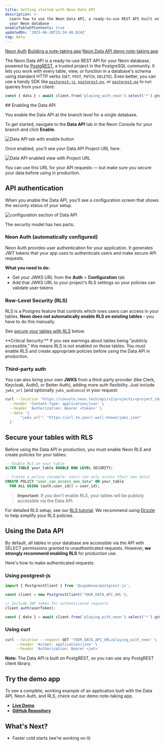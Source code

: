 ```yaml
---
title: Getting started with Neon Data API
description: >-
  Learn how to use the Neon Data API, a ready-to-use REST API built on top of
  your Neon database
enableTableOfContents: true
updatedOn: '2025-06-20T15:34:40.024Z'
tag: beta
---
```


<FeatureBetaProps feature_name="Neon Data API" />

<InfoBlock>
  <DocsList title="Related docs" theme="docs">
    <a href="/docs/guides/neon-auth">Neon Auth</a>
    <a href="/docs/data-api/demo">Building a note-taking app</a>
  </DocsList>
  <DocsList title="Demo app" theme="repo">
    <a href="https://github.com/neondatabase-labs/neon-data-api-neon-auth">Neon Data API demo note-taking app</a>
  </DocsList>
</InfoBlock>

The Neon Data API is a ready-to-use REST API for your Neon database, powered by [PostgREST](https://docs.postgrest.org/en/v13/), a trusted project in the PostgreSQL community. It lets you work with every table, view, or function in a database's schema using standard HTTP verbs (`GET`, `POST`, `PATCH`, `DELETE`). Even better, you can use a handy SDK like [`postgrest-js`](https://github.com/supabase/postgrest-js), [`postgrest-py`](https://github.com/supabase-community/postgrest-py), or [`postgrest-go`](https://github.com/supabase-community/postgrest-go) to run queries from your client:

```javascript shouldWrap
const { data } = await client.from('playing_with_neon').select('*').gte('value', 0.5);
```

<Steps>
## Enabling the Data API

You enable the Data API at the branch level for a single database.

To get started, navigate to the **Data API** tab in the Neon Console for your branch and click **Enable**.

![Data API tab with enable button](/docs/data-api/data-api-tab.png)

Once enabled, you'll see your Data API Project URL here.

![Data API enabled view with Project URL](/docs/data-api/data-api-enabled.png)

You can use this URL for your API requests  — but make sure you secure your data before using in production.

## API authentication

When you enable the Data API, you'll see a configuration screen that shows the security status of your setup.

![configuration section of Data API](/docs/data-api/data_api_config.png)

The security model has two parts:

### Neon Auth (automatically configured)
Neon Auth provides user authentication for your application. It generates JWT tokens that your app uses to authenticate users and make secure API requests. 

**What you need to do:**
- Get your JWKS URL from the **Auth** > **Configuration** tab
- Add that JWKS URL to your project's RLS settings so your policies can validate user tokens

### Row-Level Security (RLS)

RLS is a Postgres feature that controls which rows users can access in your tables. **Neon does not automatically enable RLS on existing tables** - you have to do this manually.

See [secure your tables with RLS](#secure-your-tables-with-rls) below.

<Admonition type="warning">
**Critical Security:** If you see warnings about tables being "publicly accessible," this means RLS is not enabled on those tables. You must enable RLS and create appropriate policies before using the Data API in production.
</Admonition>

### Third-party auth

You can also bring your own **JWKS** from a third-party provider (like Clerk, Keycloak, Auth0, or Better Auth), adding more auth flexibility. Just include `jwks_url` (and optionally `jwks_audience`) in your request:

```bash shouldWrap
curl --location 'https://console.neon.tech/api/v2/projects/<project_id>/branches/<branch_id>/data-api' \
  --header 'Content-Type: application/json' \
  --header 'Authorization: Bearer <token>' \
  --data '{
       "jwks_url": "https://url.to.your/.well-known/jwks.json"
  }'
```

## Secure your tables with RLS

Before using the Data API in production, you must enable Neon RLS and create policies for your tables:

```sql
-- Enable RLS on your table
ALTER TABLE your_table ENABLE ROW LEVEL SECURITY;

-- Create a policy (example: users can only access their own data)
CREATE POLICY "user_can_access_own_data" ON your_table
  FOR ALL USING (auth.user_id() = user_id);
```

> **Important:** If you don't enable RLS, your tables will be publicly accessible via the Data API.

For detailed RLS setup, see our [RLS tutorial](/docs/guides/neon-rls-tutorial). We recommend using [Drizzle](/docs/guides/neon-rls-drizzle) to help simplify your RLS policies.

## Using the Data API

By default, all tables in your database are accessible via the API with SELECT permissions granted to unauthenticated requests. However, **we strongly recommend enabling RLS** for production use.

Here's how to make authenticated requests:

### Using postgrest-js
```javascript
import { PostgrestClient } from '@supabase/postgrest-js';

const client = new PostgrestClient('YOUR_DATA_API_URL');

// Include JWT token for authenticated requests
client.auth(userToken);

const { data } = await client.from('playing_with_neon').select('*').gte('value', 0.5);
```

### Using curl
```bash
curl --location --request GET 'YOUR_DATA_API_URL/playing_with_neon' \
     --header 'Accept: application/json' \
     --header 'Authorization: Bearer <jwt>'
```

**Note:** The Data API is built on PostgREST, so you can use any PostgREST client library.

## Try the demo app

To see a complete, working example of an application built with the Data API, Neon Auth, and RLS, check out our demo note-taking app.

- **[Live Demo](https://neon-data-api-neon-auth.vercel.app/)**
- **[GitHub Repository](https://github.com/neondatabase-labs/neon-data-api-neon-auth)**

</Steps>

## What's Next?

- Faster cold starts (we're working on it)


